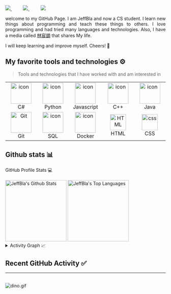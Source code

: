 <!-- <img src="https://raw.githubusercontent.com/rzashakeri/rzashakeri/main/intro.gif" alt="👋 Hi there! I'm JeffBla" title="👋 Hi there! I'm JeffBla"/> -->

<div align="justify">

<a href="https://www.facebook.com/zippy.lin.3">
<img src="https://img.shields.io/badge/Facebook-1877F2?style=for-the-badge&logo=facebook&logoColor=white">
</a>
</a>
&nbsp;&nbsp;&nbsp;&nbsp;&nbsp;&nbsp;&nbsp;&nbsp;
<a href="https://github.com/JeffBla">
<img src="https://img.shields.io/badge/GitHub-100000?style=for-the-badge&logo=github&logoColor=white">
</a>
&nbsp;&nbsp;&nbsp;&nbsp;&nbsp;&nbsp;&nbsp;&nbsp;
<a href="https://twitter.com/jeff920305">
<img src="https://img.shields.io/badge/Twitter-%231DA1F2.svg?style=for-the-badge&logo=Twitter&logoColor=white">
</a>

</div>
<p></p>
<p align="justify">
welcome to my GitHub Page. I am JeffBla and now a CS student. I learn new things about programming and teach these things to others. I love programming and had tried many languages and technologies. Also, I have a media called <a href="https://www.facebook.com/zippy.lin.3">林宸顗</a> that shares My life.

I will keep learning and improve myself.
Cheers! 🍺

</p>

## My favorite tools and technologies ⚙️

> Tools and technologies that I have worked with and am interested in

<table>
  <tr>
    <td align="center" width="96">
        <img src="https://techstack-generator.vercel.app/csharp-icon.svg" alt="icon" width="65" height="65" />
      <br>C#
    </td>
    <td align="center" width="96">
      <a href="#macropower-tech">
        <img src="https://techstack-generator.vercel.app/python-icon.svg" alt="icon" width="65" height="65" />
      </a>
      <br>Python
    </td>
    <td align="center" width="96">
        <img src="https://techstack-generator.vercel.app/js-icon.svg" alt="icon" width="65" height="65" />
      <br>Javascript
    </td>
    <td align="center" width="96">
        <img src="https://techstack-generator.vercel.app/cpp-icon.svg" alt="icon" width="65" height="65" />
      <br>C++
    </td>
    <td align="center" width="96">
        <img src="https://techstack-generator.vercel.app/java-icon.svg" alt="icon" width="65" height="65" />
      <br>Java
    </td>
  </tr>
  <tr>
    <td align="center" width="96">
        <img src="https://user-images.githubusercontent.com/25181517/192108372-f71d70ac-7ae6-4c0d-8395-51d8870c2ef0.png" width="65" height="65" alt="Git" />
      <br>Git
    </td>
    <td align="center" width="96">
        <img src="https://techstack-generator.vercel.app/mysql-icon.svg" alt="icon" width="65" height="65" />
      <br>SQL
    </td>
    <td align="center" width="96">
        <img src="https://techstack-generator.vercel.app/docker-icon.svg" alt="icon" width="65" height="65" />
      <br>Docker
    </td>
    <td align="center"  width="96">
        <img src="https://skillicons.dev/icons?i=html" width="50" height="50" alt="HTML" />
      <br>HTML
    </td>
    <td align="center" width="96">
        <img src="https://skillicons.dev/icons?i=css" width="50" height="50" alt="css" />
      <br>CSS
    </td>
  </tr>
</table>

## Github stats 📊

  <summary>GitHub Profile Stats 💻</summary>
  <br/>
    <a href="https://github.com/anuraghazra/github-readme-stats"><img alt="JeffBla's Github Stats" src="https://github-readme-stats.vercel.app/api/?username=JeffBla&show_icons=true&count_private=true&theme=tokyonight&hide_border=true&text_color=5CD6C8" height="192px"/></a>
  <a href="https://github.com/anuraghazra/github-readme-stats"><img alt="JeffBla's Top Languages" src="https://github-readme-stats.vercel.app/api/top-langs/?username=JeffBla&langs_count=8&layout=compact&theme=tokyonight&hide_border=true&text_color=5CD6C8&size_weight=0.5&count_weight=0.5" height="192px"/></a>
  <br/>

<details>
  <summary>Activity Graph 📈</summary>
  <br/>

<a href="https://github.com/ashutosh00710/github-readme-activity-graph"><img alt="Jeffbla's Activity Graph" src="https://github-readme-activity-graph.cyclic.app/graph?username=Jeffbla&hide_border=true&line=0BD4C3&theme=tokyo-night" /></a>

</details>

## Recent GitHub Activity ✅

<!--START_SECTION:activity-->

<!--END_SECTION:activity-->

<!-- ## GitHub Profile Trophy 🏆

[![trophy](https://github-profile-trophy.vercel.app/?username=rzashakeri&row=1&margin-w=40)](https://github.com/ryo-ma/github-profile-trophy) -->

<hr/>
<br/>
<img data-target="animated-image.replacedImage" alt="dino.gif" class="AnimatedImagePlayer-animatedImage" src="https://github.com/saadeghi/saadeghi/raw/master/dino.gif" style="display: block; opacity: 1;">
